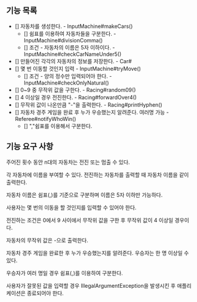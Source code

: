 ## 기능 목록
- [] 자동차를 생성한다.  - InputMachine#makeCars()
  - [] 쉼표를 이용하여 자동차들을 구분한다. - InputMachine#divisionComma()
  - [] 조건 - 자동차의 이름은 5자 이하이다. - InputMachine#checkCarNameUnder5()
- [] 만들어진 각각의 자동차의 정보를 저장한다. - Car#
- [] 몇 번 이동할 것인지 입력 - InputMachine#tryMove()
  - [] 조건 - 양의 정수만 입력되어야 한다. - InputMachine#checkOnlyNatural()
- [] 0~9 중 무작위 값을 구한다. - Racing#random09()
- [] 4 이상일 경우 전진한다. - Racing#forwardOver4()
- [] 무작위 값이 나온만큼 "-"을 출력한다. - Racing#printHyphen()
- [] 자동차 경주 게임을 완료 후 누가 우승했는지 알려준다. 여러명 가능 - Referee#notifyWhoWin()
  - [] ","쉼표를 이용해서 구분한다.

## 기능 요구 사항

주어진 횟수 동안 n대의 자동차는 전진 또는 멈출 수 있다.

각 자동차에 이름을 부여할 수 있다. 전진하는 자동차를 출력할 때 자동차 이름을 같이 출력한다.

자동차 이름은 쉼표(,)를 기준으로 구분하며 이름은 5자 이하만 가능하다.

사용자는 몇 번의 이동을 할 것인지를 입력할 수 있어야 한다.

전진하는 조건은 0에서 9 사이에서 무작위 값을 구한 후 무작위 값이 4 이상일 경우이다.

자동차의 무작위 값은 -으로 출력한다.

자동차 경주 게임을 완료한 후 누가 우승했는지를 알려준다. 우승자는 한 명 이상일 수 있다.

우승자가 여러 명일 경우 쉼표(,)를 이용하여 구분한다.

사용자가 잘못된 값을 입력할 경우 IllegalArgumentException을 발생시킨 후 애플리케이션은 종료되어야 한다.